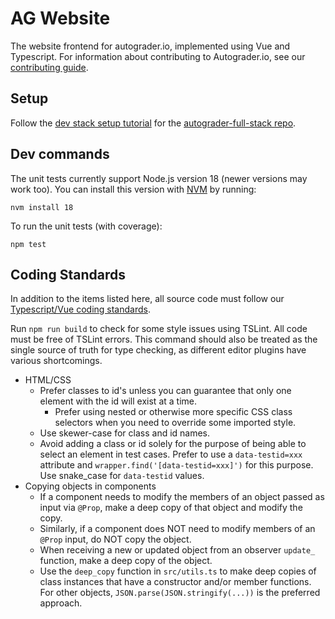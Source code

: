 # AG Website
The website frontend for autograder.io, implemented using Vue and Typescript.
For information about contributing to Autograder.io, see our
[contributing guide](https://github.com/eecs-autograder/autograder.io/blob/master/CONTRIBUTING.md).

## Setup
Follow the [dev stack setup tutorial](https://github.com/eecs-autograder/autograder-full-stack/blob/master/docs/development_setup.md) for the [autograder-full-stack repo](https://github.com/eecs-autograder/autograder-full-stack).

## Dev commands
The unit tests currently support Node.js version 18 (newer versions may work too).
You can install this version with [NVM](https://github.com/nvm-sh/nvm/blob/master/README.md)
by running:
```
nvm install 18
```

To run the unit tests (with coverage):
```
npm test
```

## Coding Standards
In addition to the items listed here, all source code must follow our
[Typescript/Vue coding standards](https://github.com/eecs-autograder/autograder.io/blob/master/coding_standards_typescript_vue.md).

Run `npm run build` to check for some style issues using TSLint. All code must be free of TSLint errors. This command should also be treated as the single source of truth for type checking, as different editor plugins have various shortcomings.

- HTML/CSS
    - Prefer classes to id's unless you can guarantee that only one element
      with the id will exist at a time.
        - Prefer using nested or otherwise more specific CSS class selectors
          when you need to override some imported style.
    - Use skewer-case for class and id names.
    - Avoid adding a class or id solely for the purpose of being able to
      select an element in test cases. Prefer to use a `data-testid=xxx` attribute
      and `wrapper.find('[data-testid=xxx]')` for this purpose. Use snake_case for
      `data-testid` values.
- Copying objects in components
    - If a component needs to modify the members of an object passed as input
      via `@Prop`, make a deep copy of that object and modify the copy.
    - Similarly, if a component does NOT need to modify members of an `@Prop`
      input, do NOT copy the object.
    - When receiving a new or updated object from an observer `update_` function,
      make a deep copy of the object.
    - Use the `deep_copy` function in `src/utils.ts` to make deep copies of
      class instances that have a constructor and/or member functions. For other
      objects, `JSON.parse(JSON.stringify(...))` is the preferred approach.
